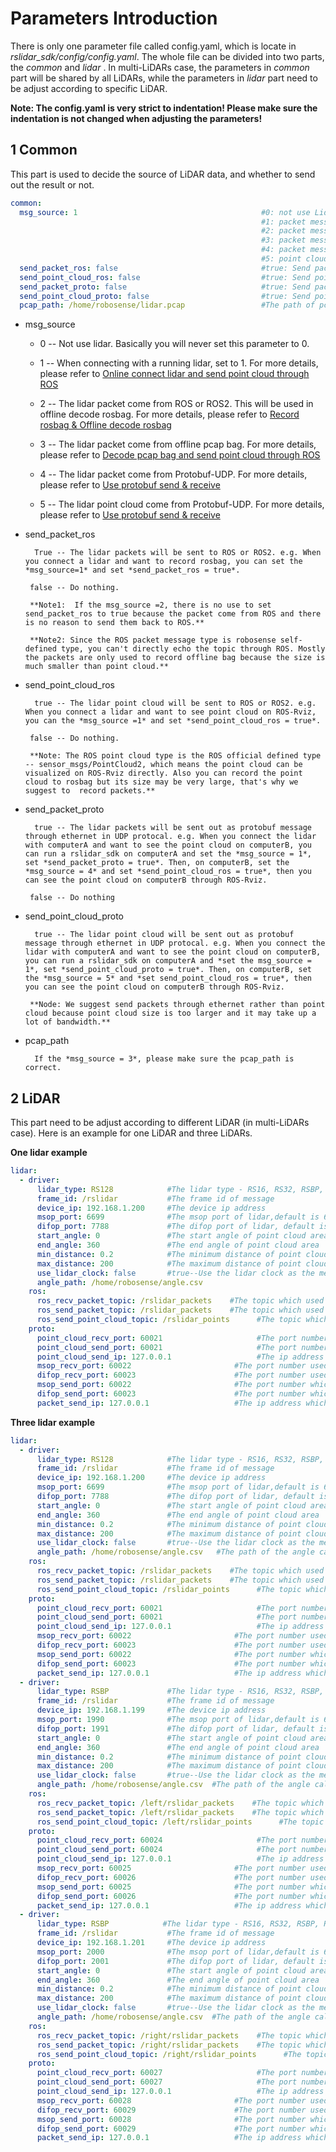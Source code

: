 # Parameters Introduction

There is only one parameter file called config.yaml, which is locate in *rslidar_sdk/config/config.yaml*.  The whole file can be divided into two parts, the *common*  and *lidar* . In multi-LiDARs case, the parameters in *common* part will be shared by all LiDARs, while the parameters in *lidar* part need to be adjust according to specific LiDAR.  

**Note: The config.yaml is very strict to indentation! Please make sure the indentation is not changed when adjusting the parameters!**



## 1 Common

This part is used to decide the source of LiDAR data, and whether to send out the result or not.

```yaml
common:
  msg_source: 1                                         #0: not use Lidar
                                                        #1: packet message comes from online Lidar
                                                        #2: packet message comes from ROS or ROS2
                                                        #3: packet message comes from Pcap file
                                                        #4: packet message comes from Protobuf-UDP
                                                        #5: point cloud comes from Protobuf-UDP
  send_packet_ros: false                                #true: Send packets through ROS or ROS2(Used to record packet)
  send_point_cloud_ros: false                           #true: Send point cloud through ROS or ROS2
  send_packet_proto: false                              #true: Send packets through Protobuf-UDP
  send_point_cloud_proto: false                         #true: Send point cloud through Protobuf-UDP
  pcap_path: /home/robosense/lidar.pcap                 #The path of pcap file
```

- msg_source

  - 0 -- Not use lidar. Basically you will never set this parameter to 0.

  - 1 -- When connecting with a running lidar, set to 1. For more details, please refer to [Online connect lidar and send point cloud through ROS](../howto/how_to_online_send_point_cloud_ros.md)

  - 2 -- The lidar packet come from ROS or ROS2. This will be used in offline decode rosbag.  For more details, please refer to [Record rosbag & Offline decode rosbag](../howto/how_to_record_and_offline_decode_rosbag.md)

  - 3 -- The lidar packet come from offline pcap bag. For more details, please refer to  [Decode pcap bag and send point cloud through ROS](../howto/how_to_offline_decode_pcap.md)

  - 4 -- The lidar packet come from Protobuf-UDP. For more details, please refer to [Use protobuf send & receive](../howto/how_to_use_protobuf_function.md)

  - 5 -- The lidar point cloud come from Protobuf-UDP. For more details, please refer to  [Use protobuf send & receive](../howto/how_to_use_protobuf_function.md)



- send_packet_ros

      	True -- The lidar packets will be sent to ROS or ROS2. e.g. When you connect a lidar and want to record rosbag, you can set the *msg_source=1* and set *send_packet_ros = true*.
   
      ​	false -- Do nothing.
   
      ​ **Note1:  If the msg_source =2, there is no use to set send_packet_ros to true because the packet come from ROS and there is no reason to send them back to ROS.**
   
      ​	**Note2: Since the ROS packet message type is robosense self-defined type, you can't directly echo the topic through ROS. Mostly the packets are only used to record offline bag because the size is much smaller than point cloud.**

- send_point_cloud_ros

      	true -- The lidar point cloud will be sent to ROS or ROS2. e.g. When you connect a lidar and want to see point cloud on ROS-Rviz, you can the *msg_source =1* and set *send_point_cloud_ros = true*.
   
      ​	false -- Do nothing.
        
      ​	**Note: The ROS point cloud type is the ROS official defined type -- sensor_msgs/PointCloud2, which means the point cloud can be visualized on ROS-Rviz directly. Also you can record the point cloud to rosbag but its size may be very large, that's why we suggest to  record packets.**

- send_packet_proto

      	true -- The lidar packets will be sent out as protobuf message through ethernet in UDP protocal. e.g. When you connect the lidar with computerA and want to see the point cloud on computerB, you can run a rslidar_sdk on computerA and set the *msg_source = 1*, set *send_packet_proto = true*. Then, on computerB, set the *msg_source = 4* and set *send_point_cloud_ros = true*, then you can see the point cloud on computerB through ROS-Rviz.
   
      ​	false -- Do nothing

- send_point_cloud_proto

      	true -- The lidar point cloud will be sent out as protobuf message through ethernet in UDP protocal. e.g. When you connect the lidar with computerA and want to see the point cloud on computerB, you can run a rslidar_sdk on computerA and *set the msg_source = 1*, set *send_point_cloud_proto = true*. Then, on computerB, set the *msg_source = 5* and *set send_point_cloud_ros = true*, then you can see the point cloud on computerB through ROS-Rviz.
   
       **Node: We suggest send packets through ethernet rather than point cloud because point cloud size is too larger and it may take up a lot of bandwidth.**

- pcap_path

      	If the *msg_source = 3*, please make sure the pcap_path is correct. 



## 2 LiDAR

This part need to be adjust according to different LiDAR (in multi-LiDARs case). Here is an example for one LiDAR and three LiDARs. 



**One lidar example**

```yaml
lidar:
  - driver:
      lidar_type: RS128            #The lidar type - RS16, RS32, RSBP, RS128, RS80, RSM1
      frame_id: /rslidar           #The frame id of message
      device_ip: 192.168.1.200     #The device ip address
      msop_port: 6699              #The msop port of lidar,default is 6699
      difop_port: 7788             #The difop port of lidar, default is 7788
      start_angle: 0               #The start angle of point cloud area
      end_angle: 360               #The end angle of point cloud area
      min_distance: 0.2            #The minimum distance of point cloud area
      max_distance: 200            #The maximum distance of point cloud area
      use_lidar_clock: false       #true--Use the lidar clock as the message timestamp;false-- Use the system clock as the timestamp  
      angle_path: /home/robosense/angle.csv
    ros:
      ros_recv_packet_topic: /rslidar_packets    #The topic which used to receive lidar packets from ROS
      ros_send_packet_topic: /rslidar_packets    #The topic which used to send lidar packets through ROS
      ros_send_point_cloud_topic: /rslidar_points      #The topic which used to send point cloud through ROS
    proto:
      point_cloud_recv_port: 60021                     #The port number used for receiving point cloud 
      point_cloud_send_port: 60021                     #The port number which the point cloud will be send to
      point_cloud_send_ip: 127.0.0.1                   #The ip address which the point cloud will be send to 
      msop_recv_port: 60022                       #The port number used for receiving lidar msop packets
      difop_recv_port: 60023                      #The port number used for receiving lidar difop packets
      msop_send_port: 60022                       #The port number which the msop packets will be send to 
      difop_send_port: 60023                      #The port number which the difop packets will be send to 
      packet_send_ip: 127.0.0.1                   #The ip address which the lidar packets will be send to
```



**Three lidar example**

```yaml
lidar:
  - driver:
      lidar_type: RS128            #The lidar type - RS16, RS32, RSBP, RS128, RS80, RSM1
      frame_id: /rslidar           #The frame id of message
      device_ip: 192.168.1.200     #The device ip address
      msop_port: 6699              #The msop port of lidar,default is 6699
      difop_port: 7788             #The difop port of lidar, default is 7788
      start_angle: 0               #The start angle of point cloud area
      end_angle: 360               #The end angle of point cloud area
      min_distance: 0.2            #The minimum distance of point cloud area
      max_distance: 200            #The maximum distance of point cloud area
      use_lidar_clock: false       #true--Use the lidar clock as the message timestamp;false-- Use the system clock as the timestamp  
      angle_path: /home/robosense/angle.csv   #The path of the angle calibration file. For the latest version lidars, there is no need to use this file.
    ros:
      ros_recv_packet_topic: /rslidar_packets    #The topic which used to receive lidar packets from ROS
      ros_send_packet_topic: /rslidar_packets    #The topic which used to send lidar packets through ROS
      ros_send_point_cloud_topic: /rslidar_points      #The topic which used to send point cloud through ROS
    proto:
      point_cloud_recv_port: 60021                     #The port number used for receiving point cloud 
      point_cloud_send_port: 60021                     #The port number which the point cloud will be send to
      point_cloud_send_ip: 127.0.0.1                   #The ip address which the point cloud will be send to 
      msop_recv_port: 60022                       #The port number used for receiving lidar msop packets
      difop_recv_port: 60023                      #The port number used for receiving lidar difop packets
      msop_send_port: 60022                       #The port number which the msop packets will be send to 
      difop_send_port: 60023                      #The port number which the difop packets will be send to 
      packet_send_ip: 127.0.0.1                   #The ip address which the lidar packets will be send to
  - driver:
      lidar_type: RSBP             #The lidar type - RS16, RS32, RSBP, RS128, RS80, RSM1
      frame_id: /rslidar           #The frame id of message
      device_ip: 192.168.1.199     #The device ip address
      msop_port: 1990              #The msop port of lidar,default is 6699
      difop_port: 1991             #The difop port of lidar, default is 7788
      start_angle: 0               #The start angle of point cloud area
      end_angle: 360               #The end angle of point cloud area
      min_distance: 0.2            #The minimum distance of point cloud area
      max_distance: 200            #The maximum distance of point cloud area
      use_lidar_clock: false       #true--Use the lidar clock as the message timestamp;false-- Use the system clock as the timestamp  
      angle_path: /home/robosense/angle.csv  #The path of the angle calibration file. For the latest version lidars, there is no need to use this file.
    ros:
      ros_recv_packet_topic: /left/rslidar_packets    #The topic which used to receive lidar packets from ROS
      ros_send_packet_topic: /left/rslidar_packets    #The topic which used to send lidar packets through ROS
      ros_send_point_cloud_topic: /left/rslidar_points      #The topic which used to send point cloud through ROS
    proto:
      point_cloud_recv_port: 60024                     #The port number used for receiving point cloud 
      point_cloud_send_port: 60024                     #The port number which the point cloud will be send to
      point_cloud_send_ip: 127.0.0.1                   #The ip address which the point cloud will be send to 
      msop_recv_port: 60025                       #The port number used for receiving lidar msop packets
      difop_recv_port: 60026                      #The port number used for receiving lidar difop packets
      msop_send_port: 60025                       #The port number which the msop packets will be send to 
      difop_send_port: 60026                      #The port number which the difop packets will be send to 
      packet_send_ip: 127.0.0.1                   #The ip address which the lidar packets will be send to
  - driver:
      lidar_type: RSBP            #The lidar type - RS16, RS32, RSBP, RS128, RS80, RSM1
      frame_id: /rslidar           #The frame id of message
      device_ip: 192.168.1.201     #The device ip address
      msop_port: 2000              #The msop port of lidar,default is 6699
      difop_port: 2001             #The difop port of lidar, default is 7788
      start_angle: 0               #The start angle of point cloud area
      end_angle: 360               #The end angle of point cloud area
      min_distance: 0.2            #The minimum distance of point cloud area
      max_distance: 200            #The maximum distance of point cloud area
      use_lidar_clock: false       #true--Use the lidar clock as the message timestamp;false-- Use the system clock as the timestamp  
      angle_path: /home/robosense/angle.csv  #The path of the angle calibration file. For the latest version lidars, there is no need to use this file.
    ros:
      ros_recv_packet_topic: /right/rslidar_packets    #The topic which used to receive lidar packets from ROS
      ros_send_packet_topic: /right/rslidar_packets    #The topic which used to send lidar packets through ROS
      ros_send_point_cloud_topic: /right/rslidar_points      #The topic which used to send point cloud through ROS
    proto:
      point_cloud_recv_port: 60027                     #The port number used for receiving point cloud 
      point_cloud_send_port: 60027                     #The port number which the point cloud will be send to
      point_cloud_send_ip: 127.0.0.1                   #The ip address which the point cloud will be send to 
      msop_recv_port: 60028                       #The port number used for receiving lidar msop packets
      difop_recv_port: 60029                      #The port number used for receiving lidar difop packets
      msop_send_port: 60028                       #The port number which the msop packets will be send to 
      difop_send_port: 60029                      #The port number which the difop packets will be send to 
      packet_send_ip: 127.0.0.1                   #The ip address which the lidar packets will be send to
```

